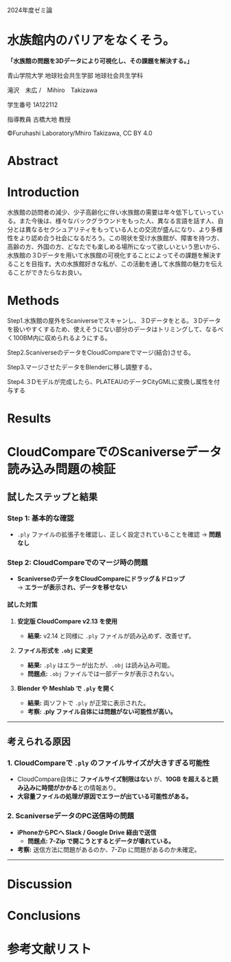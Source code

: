 
2024年度ゼミ論

# 水族館内のバリアをなくそう。
**「水族館の問題を3Dデータにより可視化し、その課題を解決する。」**

青山学院大学 地球社会共生学部 地球社会共生学科

滝沢　未広 /　Mihiro　Takizawa

学生番号 1A122112

指導教員 古橋大地 教授

©︎Furuhashi Laboratory/Mhiro Takizawa, CC BY 4.0

# **Abstract**

# **Introduction**
水族館の訪問者の減少、少子高齢化に伴い水族館の需要は年々低下していっている。また今後は、様々なバックグラウンドをもった人、異なる言語を話す人、自分とは異なるセクシュアリティをもっている人との交流が盛んになり、より多様性をより認め合う社会になるだろう。この現状を受け水族館が、障害を持つ方、高齢の方、外国の方、どなたでも楽しめる場所になって欲しいという思いから、水族館の３Dデータを用いて水族館の可視化することによってその課題を解決することを目指す。大の水族館好きな私が、この活動を通して水族館の魅力を伝えることができたらなお良い。

# **Methods**

Step1.水族館の屋外をScaniverseでスキャンし、３Dデータをとる。３Dデータを扱いやすくするため、使えそうにない部分のデータはトリミングして、なるべく100BM内に収められるようにする。

Step2.ScaniverseのデータをCloudCompareでマージ(結合)させる。

Step3.マージさせたデータをBlenderに移し調整する。

Step4.３Dモデルが完成したら、PLATEAUのデータCityGMLに変換し属性を付与する

# **Results**
# CloudCompareでのScaniverseデータ読み込み問題の検証

## 試したステップと結果

### Step 1: 基本的な確認
- `.ply` ファイルの拡張子を確認し、正しく設定されていることを確認 → **問題なし**

### Step 2: CloudCompareでのマージ時の問題
- **ScaniverseのデータをCloudCompareにドラッグ＆ドロップ**  
  → **エラーが表示され、データを移せない**

#### 試した対策
1. **安定版 CloudCompare v2.13 を使用**
   - **結果:** v2.14 と同様に `.ply` ファイルが読み込めず、改善せず。

2. **ファイル形式を `.obj` に変更**
   - **結果:** `.ply` はエラーが出たが、`.obj` は読み込み可能。
   - **問題点:** `.obj` ファイルでは一部データが表示されない。

3. **Blender や Meshlab で `.ply` を開く**
   - **結果:** 両ソフトで `.ply` が正常に表示された。
   - **考察:** **.ply ファイル自体には問題がない可能性が高い。**

---

## 考えられる原因

### 1. CloudCompareで `.ply` のファイルサイズが大きすぎる可能性
- CloudCompare自体に **ファイルサイズ制限はない** が、**10GB を超えると読み込みに時間がかかる**との情報あり。
- **大容量ファイルの処理が原因でエラーが出ている可能性がある。**

### 2. ScaniverseデータのPC送信時の問題
- **iPhoneからPCへ Slack / Google Drive 経由で送信**
  - **問題点:** **7-Zip で開こうとするとデータが壊れている。**
- **考察:** 送信方法に問題があるのか、7-Zip に問題があるのか未確定。

---






# **Discussion**

# **Conclusions**

# **参考文献リスト**

